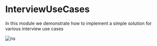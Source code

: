 # InterviewUseCases

In this module we demonstrate how to implement a simple solution for various interview use cases

![ns](https://github.com/gopi-asali/InterviewUseCases/src/main/resources/Usecases.jfif)
